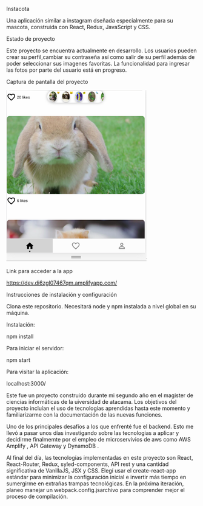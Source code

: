 Instacota

Una aplicación similar a instagram dseñada especialmente para su mascota, construida con React, Redux, JavaScript y CSS.

Estado de proyecto

Este proyecto se encuentra actualmente en desarrollo. Los usuarios pueden crear su perfil,cambiar su contraseña así como salir de su perfil además de poder seleccionar sus imagenes favoritas. La funcionalidad para ingresar las fotos por parte del usuario  está en progreso.

Captura de pantalla del proyecto


<img src="Captura de pantalla de 2020-08-29 09-57-33.png" alt="Captura de pantalla"/>

Link para acceder a la app

https://dev.di6zgl07467qm.amplifyapp.com/


Instrucciones de instalación y configuración

Clona este repositorio. Necesitará node y npm instalada a nivel global en su máquina.

Instalación:

npm install


Para iniciar el servidor:

npm start

Para visitar la aplicación:

localhost:3000/

Este fue un proyecto construido durante mi segundo año en el magister de ciencias informáticas de la uiversidad de atacama. Los objetivos del proyecto incluían el uso de tecnologías aprendidas hasta este momento y familiarizarme con la documentación de las nuevas funciones.


Uno de los principales desafíos a los que enfrenté fue el backend. Esto me llevó a pasar unos días investigando sobre las tecnologias a aplicar y decidirme finalmemte por el empleo de microservivios de aws como AWS Amplify , API Gateway y DynamoDB .

Al final del día, las tecnologías implementadas en este proyecto son React, React-Router, Redux, syled-components, API rest y una cantidad significativa de VanillaJS, JSX y CSS. Elegí usar el create-react-app estándar para minimizar la configuración inicial e invertir más tiempo en sumergirme en extrañas trampas tecnológicas. En la próxima iteración, planeo manejar un webpack.config.jsarchivo para comprender mejor el proceso de compilación.
